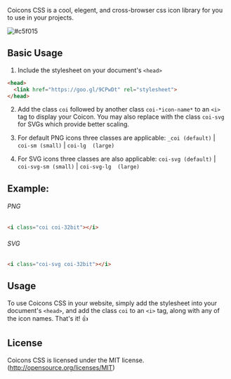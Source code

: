 Coicons CSS is a cool, elegent, and cross-browser css icon library for you to use in your projects.

![#c5f015]( codcdn  )


## Basic Usage

1. Include the stylesheet on your document's `<head>`


```html
<head>
  <link href="https://goo.gl/9CPwDt" rel="stylesheet">
</head>
```



2. Add the class `coi` followed by another class `coi-*icon-name*` to an `<i>` tag to display your Coicon. You may also replace with the class `coi-svg` for SVGs which provide better scaling.

3. For default PNG icons three classes are applicable:
    `_coi (default)` | `coi-sm (small)` | `coi-lg  (large)`

4. For SVG icons three classes are also applicable:
   `coi-svg (default)` | `coi-svg-sm (small)` | `coi-svg-lg  (large)`


## Example:

###### PNG
```html
<i class="coi coi-32bit"></i>
```
###### SVG
```html
<i class="coi-svg coi-32bit"></i>
```

## Usage

To use Coicons CSS in your website, simply add the stylesheet into your document's `<head>`, and add the class `coi` to an `<i>` tag, along with any of the icon names. That's it! :+1: 


## License

Coicons CSS is licensed under the MIT license. (http://opensource.org/licenses/MIT)
